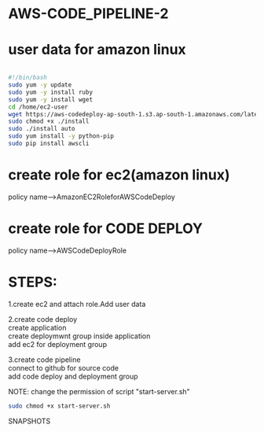 # AWS-CODE_PIPELINE-2

# user data for amazon linux
```bash  

#!/bin/bash
sudo yum -y update
sudo yum -y install ruby
sudo yum -y install wget
cd /home/ec2-user
wget https://aws-codedeploy-ap-south-1.s3.ap-south-1.amazonaws.com/latest/install
sudo chmod +x ./install
sudo ./install auto
sudo yum install -y python-pip
sudo pip install awscli

```

# create role for ec2(amazon linux)
		
policy name-->AmazonEC2RoleforAWSCodeDeploy

# create role  for CODE DEPLOY

policy name-->AWSCodeDeployRole

# STEPS:

1.create ec2 and attach role.Add user data

2.create code deploy<br>
  create application<br>
  create deploymwnt group inside application<br>
  add ec2 for deployment group<br>

3.create code pipeline<br>
  connect to github for source code<br>
  add code deploy and deployment group<br>

NOTE: change the permission of script "start-server.sh"
```bash
sudo chmod +x start-server.sh
```

SNAPSHOTS


  
